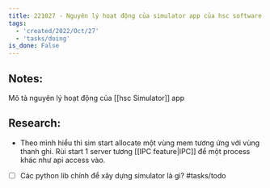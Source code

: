 ```yaml
---
title: 221027 - Nguyên lý hoạt động của simulator app của hsc software
tags:
  - 'created/2022/Oct/27'
  - 'tasks/doing'
is_done: False
---
```

## Notes:
Mô tả nguyên lý hoạt động của [[hsc Simulator]] app

## Research:
- Theo mình hiểu thì sim start allocate một vùng mem tương ứng với vùng thanh ghi. Rùi start 1 server tương [[IPC feature|IPC]] để một process khác như api access vào.
- [ ] Các python lib chính để xây dựng simulator là gì? #tasks/todo 